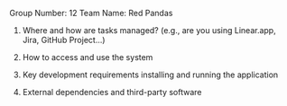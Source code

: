 Group Number: 12
Team Name: Red Pandas

1. Where and how are tasks managed? (e.g., are you using Linear.app, Jira, GitHub Project...)

2. How to access and use the system

3. Key development requirements installing and running the application

4. External dependencies and third-party software
